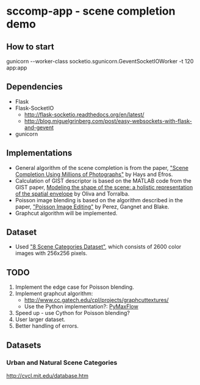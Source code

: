 # sccomp-app - scene completion demo

## How to start

gunicorn --worker-class socketio.sgunicorn.GeventSocketIOWorker -t 120 app:app

## Dependencies

* Flask
* Flask-SocketIO
    - http://flask-socketio.readthedocs.org/en/latest/
    - http://blog.miguelgrinberg.com/post/easy-websockets-with-flask-and-gevent
* gunicorn

## Implementations

* General algorithm of the scene completion is from the paper,
  ["Scene Completion Using Millions of Photographs"](http://graphics.cs.cmu.edu/projects/scene-completion/)
  by Hays and Efros.
* Calculation of GIST descriptor is based on the MATLAB code from the
GIST paper,
[Modeling the shape of the scene: a holistic representation of the spatial envelope](http://people.csail.mit.edu/torralba/code/spatialenvelope/)
by Oliva and Torralba.
* Poisson image blending is based on the algorithm described in the
  paper,
  ["Poisson Image Editing"](https://www.cs.jhu.edu/~misha/Fall07/Papers/Perez03.pdf)
  by Perez, Gangnet and Blake.
* Graphcut algorithm will be implemented.


## Dataset

* Used
["8 Scene Categories Dataset"](http://people.csail.mit.edu/torralba/code/spatialenvelope/spatial_envelope_256x256_static_8outdoorcategories.zip),
which consists of 2600 color images with 256x256 pixels.

## TODO

1. Implement the edge case for Poisson blending.
2. Implement graphcut algorithm:
    - http://www.cc.gatech.edu/cpl/projects/graphcuttextures/
    - Use the Python implementation?:
      [PyMaxFlow](http://pmneila.github.io/PyMaxflow/index.html)
3. Speed up - use Cython for Poisson blending?
4. User larger dataset.
5. Better handling of errors.


<!---
## Google image search
http://incandescent.xyz/docs/
https://www.imageraider.com
https://github.com/vivithemage/mrisa
https://www.mashape.com/imagesearcher/camfind#!documentation
http://cloudsightapi.com/api
-->

## Datasets

### Urban and Natural Scene Categories
http://cvcl.mit.edu/database.htm

<!---
http://vision.cs.princeton.edu/projects/2010/SUN/
http://groups.csail.mit.edu/vision/TinyImages/


# Etc

## git submodules document
http://git-scm.com/book/en/v2/Git-Tools-Submodules
-->
